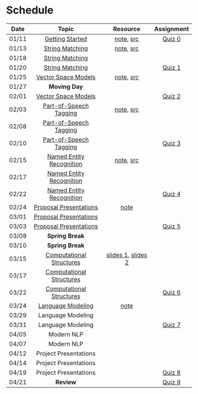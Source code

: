 # Schedule

| Date  |                                                                                 Topic                                                                                 |                                     Resource                                      |       Assignment        |
|:-----:|:---------------------------------------------------------------------------------------------------------------------------------------------------------------------:|:---------------------------------------------------------------------------------:|:-----------------------:|
| 01/11 | [Getting Started](https://emory.zoom.us/rec/play/7T-5UBERbxVH1GpqksLnlXRFQgWMuthWR7lpTiRZib8G4c_YvHryP8LL-9vKGzgFU7G3BwuFJcQwK5Ow.uRO-0ieXdModVuCU?continueMode=true) |              [note](getting_started.md), [src](../src/quiz/quiz0.py)              | [Quiz 0](quiz/quiz0.md) |
| 01/13 |                 [String Matching](https://emory.zoom.us/rec/share/SXyMjocdb-EH0lnISSJ_90fPjC-gyj6ZHIn-WORviuEoIXk1qr3yqHe-LC5fgtOh.GlsKK_AuAUEZdWlR)                  |          [note](string_matching.ipynb), [src](../src/string_matching.py)          |                         |
| 01/18 |                 [String Matching](https://emory.zoom.us/rec/share/c2KbsaPRBERFPljDyskAyD3tdKaaeVaqnUk_fcHjITLiID7lW-d0iP18zyv03gss.4BqA2s93Zr2npVta)                  |                                                                                   |                         |
| 01/20 |                 [String Matching](https://emory.zoom.us/rec/share/8UNdtPHn58tJRJ3w6Nc3YaQa6uhob320o2Uv5_4TLpHGiw0PVgb1n7ljB7H-0A-g.4iPyQxA8AsXPE33T)                  |                                                                                   | [Quiz 1](quiz/quiz1.md) |
| 01/25 |               [Vector Space Models](https://emory.zoom.us/rec/share/MVRPgVM0tBUHT7qjc4K71Q7OFZHJjEKyXEXOL1KXYAV8HZ3HJSNarXd-qU1CPxNs.nG7TxlcsjSZ1Mde6)                |      [note](vector_space_models.ipynb), [src](../src/vector_space_models.py)      |                         |
| 01/27 |                                                                            **Moving Day**                                                                             |                                                                                   |                         |
| 02/01 |               [Vector Space Models](https://emory.zoom.us/rec/share/3BOV3uCDEnbCAbpSmCRMk7buo13N3Wabkj8XlUEI0EvaOIZ-cU6aeNipc4Dg_opK.7EltmBue4eJhudO7)                |                                                                                   | [Quiz 2](quiz/quiz2.md) |
| 02/03 |              [Part-of-Speech Tagging](https://emory.zoom.us/rec/share/TqkTGHKfSVSgJT3CuDYZ303jgQUVpg3a7ZiGPN20KMW_jC7A6xISL6FeDwCD_pxg.OqxvpcG74-8RSOiw)              |   [note](part_of_speech_tagging.ipynb), [src](../src/part_of_speech_tagging.py)   |                         |
| 02/08 |              [Part-of-Speech Tagging](https://emory.zoom.us/rec/share/Uvu_Ol35uFE6DQJlml6kc3KJMXL0eP1mUz-KWj8LIeA250XDp6Nl0w2_1XbcmdE.Dii7TDpqRui54tEk)               |                                                                                   |                         |
| 02/10 |              [Part-of-Speech Tagging](https://emory.zoom.us/rec/share/QIqPrhTz04rlz-Uqbw_HmGuN46aHbUPEqdadETpTeQ8sE1f47AaYScbcrZ66gQ2c.uj8oPmcJ_MVRsujM)              |                                                                                   | [Quiz 3](quiz/quiz3.md) |
| 02/15 |             [Named Entity Recognition](https://emory.zoom.us/rec/share/uGmpxQVE-xkzOgEJZqtXyaZt2D_c06XfXGaVN-ZjN8j6H1T62x_AVI81MlUlloK0.Izq3iTXKDhD_9PzT)             | [note](named_entity_recognition.ipynb), [src](../src/named_entity_recognition.py) |                         |
| 02/17 |             [Named Entity Recognition](https://emory.zoom.us/rec/share/9QNt3cORTjLmCGwfdrwSUftXBh18mbtgTocOkWMB0UT-3AMtl68axbMDiADyBPLA.afv4t-DAlwxV_fQK)             |                                                                                   |                         |
| 02/22 |             [Named Entity Recognition](https://emory.zoom.us/rec/share/HZivDAQ3IfeCyrcllVnTeaEJ1ueKDIG8fPuywcThQLhBCumma8Eaw6tg9zdfnVhk.mExyLpYV_z-KpFhG)             |                                                                                   | [Quiz 4](quiz/quiz4.md) |
| 02/24 |              [Proposal Presentations](https://emory.zoom.us/rec/share/m2nD79cmvrJeRUm3QCRcwQ5gP0bsKFiYF4KDLtoN977seS7QwKcDLeX3uIMhD_Ri.IRApU3ZAMpHJc41l)              |                            [note](project-proposal.md)                            |                         |
| 03/01 |              [Proposal Presentations](https://emory.zoom.us/rec/share/G2izi9m6RF7kBFsG7Y41VMPtLrK3DhU4JyT9mPlQQpP2GJadX4Rx5n0jKrzESBCA.KN8MEkzOovvyulmp)              |                                                                                   |                         |
| 03/03 |              [Proposal Presentations](https://emory.zoom.us/rec/share/36Gh-bms00oRezoHCjURD-lOIhofILHZv4IL1CK7pyjsOZb1vssa_CNJBrcm8R82.FMtgDdPBuQ51If6t)              |                                                                                   | [Quiz 5](quiz/quiz5.md) |
| 03/08 |                                                                           **Spring Break**                                                                            |                                                                                   |                         |
| 03/10 |                                                                           **Spring Break**                                                                            |                                                                                   |                         |
| 03/15 |             [Computational Structures](https://emory.zoom.us/rec/share/VqIAunPNVfTjq5na18JLU6wbAHx0GBjj9R6RvFiME3nJwDR2BrbN8yca_MckAjkq.SyeYEC3oq8MmY6dz)             |     [slides 1](phrase_structures.pdf), [slides 2](dependency_structures.pdf)      |                         |
| 03/17 |             [Computational Structures](https://emory.zoom.us/rec/share/wBArKDhGkETFReJ2mmIRn4BuI6pgJBQqp_7cVFIy9Lqd2IjaSLN62AAewvK8Q7VC.Z7uh-KKf9N31EOOA)             |                                                                                   |                         |
| 03/22 |             [Computational Structures](https://emory.zoom.us/rec/share/Y7nRZVN3KP4fVUlJotjZcuGjqe1ri46OAZHSBRkR5fdVPCN5J3Vu76SnmzaJn6dl.GTchh0vwFtEb2wFf)             |                                                                                   | [Quiz 6](quiz/quiz6.md) |
| 03/24 |                [Language Modeling](https://emory.zoom.us/rec/share/URIM4p8HR7hUKKUCDBnaiJG1gZVgWl56J3EhODcMGgHs-R62DiTr7W0hn2q3TGxV.2ApqzXx_kRdglOUX)                 |                           [note](language_modeling.pdf)                           |                         |
| 03/29 |                                                                           Language Modeling                                                                           |                                                                                   |                         |
| 03/31 |                                                                           Language Modeling                                                                           |                                                                                   | [Quiz 7](quiz/quiz7.md) |
| 04/05 |                                                                              Modern NLP                                                                               |                                                                                   |                         |
| 04/07 |                                                                              Modern NLP                                                                               |                                                                                   |                         |
| 04/12 |                                                                         Project Presentations                                                                         |                                                                                   |                         |
| 04/14 |                                                                         Project Presentations                                                                         |                                                                                   |                         |
| 04/19 |                                                                         Project Presentations                                                                         |                                                                                   | [Quiz 8](quiz/quiz7.md) |
| 04/21 |                                                                              **Review**                                                                               |                                                                                   | [Quiz 9](quiz/quiz7.md) |

<!--
0: 2
1: 7
2: 7
3: 7\
4: 7
5: 3
6: 5
7: 5
8: 3
9: 4
-->
